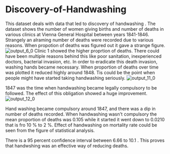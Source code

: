 # Discovery-of-Handwashing
This dataset deals with data that led to discovery of handwashing . The dataset shows the number of women giving births and number of deaths in various clinics at Vienna General Hospital between years 1841-1846. Strangely an alraming number of deaths were recorded due to various reasons. When propotion of deaths was figured out it gave a strange figure.  
![output_6_0](https://user-images.githubusercontent.com/60546284/99950645-c2a54780-2d74-11eb-8a05-7afe881a18f0.png)
Clinic 1 showed the higher proprtion of deaths. There could have been multiple reasons behind this like poor sanitation, inexperienced doctors, bacterial invasion, etc. In order to eradicate this death invasion, washing hands became necessary. When proportion of deaths over time was plotted it reduced highly around 1848. Tis could be the point when people might have started taking handwashing seriously. 
![output_11_0](https://user-images.githubusercontent.com/60546284/99951481-1cf2d800-2d76-11eb-8b2f-ea74dd86f7b8.png)

1847 was the time when handwashing became legally compulsory to be followed. The effect of this obligation showed a huge improvement. 
![output_12_0](https://user-images.githubusercontent.com/60546284/99951880-a99d9600-2d76-11eb-9d05-fdf01c93593e.png)

Hand washing became compulsory around 1847, and there was a dip in number of deaths recorded. When handwashing wasn't compulsory the mean proportion of deaths was 0.105 while it started it went down to 0.0210 that is fro 10 % to 2 %. Effect of handwashing on mortality rate could be seen from the figure of statistical analysis.

There is a 95 percent confidence interval between 6.66  to 10.1 . This proves that handwshing was an effective way of reducing deaths. 





